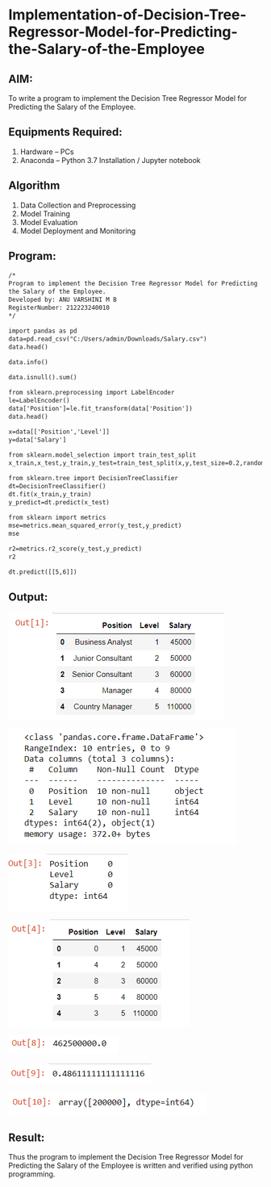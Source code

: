 # Implementation-of-Decision-Tree-Regressor-Model-for-Predicting-the-Salary-of-the-Employee

## AIM:
To write a program to implement the Decision Tree Regressor Model for Predicting the Salary of the Employee.

## Equipments Required:
1. Hardware – PCs
2. Anaconda – Python 3.7 Installation / Jupyter notebook

## Algorithm
1. Data Collection and Preprocessing
2. Model Training
3. Model Evaluation
4. Model Deployment and Monitoring

## Program:
```
/*
Program to implement the Decision Tree Regressor Model for Predicting the Salary of the Employee.
Developed by: ANU VARSHINI M B
RegisterNumber: 212223240010
*/
```
```
import pandas as pd
data=pd.read_csv("C:/Users/admin/Downloads/Salary.csv")
data.head()
```
```
data.info()
```
```
data.isnull().sum()
```
```
from sklearn.preprocessing import LabelEncoder
le=LabelEncoder()
data['Position']=le.fit_transform(data['Position'])
data.head()
```
```
x=data[['Position','Level']]
y=data['Salary']
```
```
from sklearn.model_selection import train_test_split
x_train,x_test,y_train,y_test=train_test_split(x,y,test_size=0.2,random_state=2)
```
```
from sklearn.tree import DecisionTreeClassifier
dt=DecisionTreeClassifier()
dt.fit(x_train,y_train)
y_predict=dt.predict(x_test)
```
```
from sklearn import metrics
mse=metrics.mean_squared_error(y_test,y_predict)
mse
```
```
r2=metrics.r2_score(y_test,y_predict)
r2
```
```
dt.predict([[5,6]])
```
## Output:
![alt text](<Screenshot 2024-04-06 114048.png>)

![alt text](<Screenshot 2024-04-06 114056.png>)

![alt text](<Screenshot 2024-04-06 114102.png>)

![alt text](<Screenshot 2024-04-06 114108.png>)

![alt text](<Screenshot 2024-04-06 114115.png>)

![alt text](<Screenshot 2024-04-06 114120.png>)

![alt text](<Screenshot 2024-04-06 114134.png>)
## Result:
Thus the program to implement the Decision Tree Regressor Model for Predicting the Salary of the Employee is written and verified using python programming.
